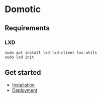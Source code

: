 # Domotic

## Requirements

### LXD

```
sudo apt install lxd lxd-client lxc-utils
sudo lxd init
```

## Get started

- [Installation](./docs/install.md)
- [Deployment](./docs/deploy.md)

